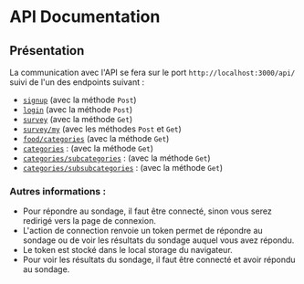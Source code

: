 # API Documentation

## Présentation 

La communication avec l'API se fera sur le port `http://localhost:3000/api/` suivi de l'un des endpoints suivant :
- [`signup`](./Signup-Login.md) (avec la méthode `Post`)
- [`login`](./Signup-Login.md) (avec la méthode `Post`)
- [`survey`](./Survey.md) (avec la méthode `Get`)
- [`survey/my`](./Survey.md) (avec les méthodes `Post` et `Get`)
- [`food/categories`](./Food.md) (avec la méthode `Get`)
- [`categories`](./Category.md) : (avec la méthode `Get`)
- [`categories/subcategories`](./Category.md) : (avec la méthode `Get`)
- [`categories/subsubcategories`](./Category.md) : (avec la méthode `Get`)

### Autres informations :

- Pour répondre au sondage, il faut être connecté, sinon vous serez redirigé vers la page de connexion.
- L'action de connection renvoie un token permet de répondre au sondage ou de voir les résultats du sondage auquel vous avez répondu.
- Le token est stocké dans le local storage du navigateur.
- Pour voir les résultats du sondage, il faut être connecté et avoir répondu au sondage.
